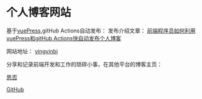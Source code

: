 # 个人博客网站

基于[vuePress](https://vuepress.vuejs.org/),gitHub Actions自动发布： 
发布介绍文章： [前端程序员如何利用vuePress和gitHub Actions快自动发布个人博客](https://segmentfault.com/a/1190000023958363)

网站地址： [yingyinbi](http://www.yingyinbi.com/)

分享和记录前端开发和工作的琐碎小事，在其他平台的博客主页：

[思否](https://segmentfault.com/u/mayunlaoxi/articles?sort=vote)

[GitHub](https://github.com/maYunLaoXi)